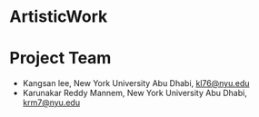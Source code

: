 # ArtisticWork

# Project Team
* Kangsan lee, New York University Abu Dhabi, kl76@nyu.edu
* Karunakar Reddy Mannem, New York University Abu Dhabi, krm7@nyu.edu
